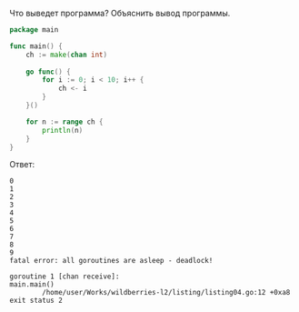 Что выведет программа? Объяснить вывод программы.

```go
package main

func main() {
	ch := make(chan int)
	
	go func() {
		for i := 0; i < 10; i++ {
			ch <- i
		}
	}()

	for n := range ch {
		println(n)
	}
}
```

Ответ:

```
0
1
2
3
4
5
6
7
8
9
fatal error: all goroutines are asleep - deadlock!

goroutine 1 [chan receive]:
main.main()
        /home/user/Works/wildberries-l2/listing/listing04.go:12 +0xa8
exit status 2
```

```go

```
